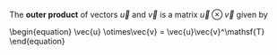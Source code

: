 The **outer product** of vectors $\vec{u}$ and $\vec{v}$ is a matrix $\vec{u} \otimes \vec{v}$ given by

\begin{equation}
\vec{u} \otimes\vec{v} = \vec{u}\vec{v}^\mathsf{T}
\end{equation}